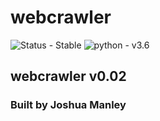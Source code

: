 # webcrawler

![Status - Stable](https://img.shields.io/badge/Status-Stable-blue.svg)
![python - v3.6](https://img.shields.io/badge/python-v3.6-blue.svg)

## webcrawler v0.02

### Built by Joshua Manley
